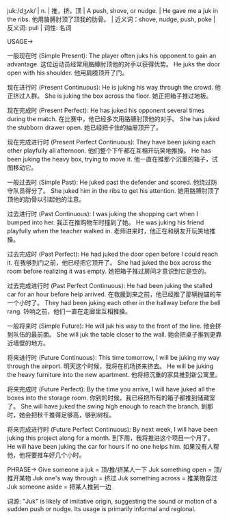 juk:/dʒʌk/ | n. | 推，挤，顶 | A push, shove, or nudge. | He gave me a juk in the ribs. 他用胳膊肘顶了顶我的肋骨。 | 近义词：shove, nudge, push, poke | 反义词: pull | 词性: 名词

USAGE->

一般现在时 (Simple Present):
The player often juks his opponent to gain an advantage.  这位运动员经常用胳膊肘顶他的对手以获得优势。
He juks the door open with his shoulder. 他用肩膀顶开了门。

现在进行时 (Present Continuous):
He is juking his way through the crowd. 他正挤过人群。
She is juking the box across the floor. 她正把箱子推过地板。

现在完成时 (Present Perfect):
He has juked his opponent several times during the match. 在比赛中，他已经多次用胳膊肘顶他的对手。
She has juked the stubborn drawer open. 她已经把卡住的抽屉顶开了。

现在完成进行时 (Present Perfect Continuous):
They have been juking each other playfully all afternoon. 他们整个下午都在互相开玩笑地推搡。
He has been juking the heavy box, trying to move it. 他一直在推那个沉重的箱子，试图移动它。

一般过去时 (Simple Past):
He juked past the defender and scored. 他绕过防守队员得分了。
She juked him in the ribs to get his attention. 她用胳膊肘顶了顶他的肋骨以引起他的注意。

过去进行时 (Past Continuous):
I was juking the shopping cart when I bumped into her. 我正在推购物车时撞到了她。
He was juking his friend playfully when the teacher walked in.  老师进来时，他正在和朋友开玩笑地推搡。

过去完成时 (Past Perfect):
He had juked the door open before I could reach it. 在我够到门之前，他已经把它顶开了。
She had juked the box across the room before realizing it was empty. 她把箱子推过房间才意识到它是空的。

过去完成进行时 (Past Perfect Continuous):
He had been juking the stalled car for an hour before help arrived. 在救援到来之前，他已经推了那辆抛锚的车一个小时了。
They had been juking each other in the hallway before the bell rang.  铃响之前，他们一直在走廊里互相推搡。

一般将来时 (Simple Future):
He will juk his way to the front of the line. 他会挤到队伍的最前面。
She will juk the table closer to the wall. 她会把桌子推到更靠近墙壁的地方。

将来进行时 (Future Continuous):
This time tomorrow, I will be juking my way through the airport. 明天这个时候，我将在机场挤来挤去。
He will be juking the heavy furniture into the new apartment. 他将把沉重的家具推到新公寓里。

将来完成时 (Future Perfect):
By the time you arrive, I will have juked all the boxes into the storage room. 你到的时候，我已经把所有的箱子都推到储藏室了。
She will have juked the swing high enough to reach the branch. 到那时，她会把秋千推得足够高，够到树枝。

将来完成进行时 (Future Perfect Continuous):
By next week, I will have been juking this project along for a month. 到下周，我将推进这个项目一个月了。
He will have been juking the car for hours if no one helps him. 如果没有人帮他，他将要推车好几个小时。


PHRASE->
Give someone a juk =  顶/推/挤某人一下
Juk something open =  顶/推开某物
Juk one's way through = 挤过
Juk something across = 推某物穿过
Juk someone aside = 把某人推到一边


词源:  "Juk" is likely of imitative origin, suggesting the sound or motion of a sudden push or nudge.  Its usage is primarily informal and regional.
